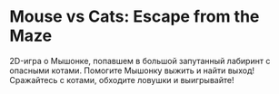 # Mouse vs Cats: Escape from the Maze
2D-игра о Мышонке, попавшем в большой запутанный лабиринт с опасными котами. Помогите Мышонку выжить и найти выход! Сражайтесь с котами, обходите ловушки и выигрывайте!
